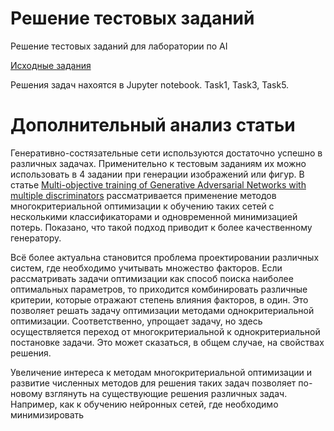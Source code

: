 # Решение тестовых заданий

Решение тестовых заданий для лаборатории по AI

[Исходные задания](https://github.com/KernelA/cps-researcher-test)

Решения задач нахоятся в Jupyter notebook. Task1, Task3, Task5.

# Дополнительный анализ статьи

Генеративно-состязательные сети используются достаточно успешно в различных задачах. Применительно к тестовым заданиям их можно использовать в 4 задании при генерации изображений или фигур. В статье [Multi-objective training of Generative Adversarial Networks with multiple
discriminators](https://arxiv.org/pdf/1901.08680.pdf) рассматривается применение методов многокритериальной оптимизации к обучению таких сетей с несколькими классификаторами и одновременной минимизацией потерь. Показано, что такой подход приводит к более качественному генератору.

Всё более актуальна становится проблема проектировании различных систем, где необходимо учитывать множество факторов. Если рассматривать задачи оптимизации как способ поиска наиболее оптимальных параметров, то приходится комбинировать различные критерии, которые отражают степень влияния факторов, в один. Это позволяет решать задачу оптимизации методами однокритериальной оптимизации. Соответственно, упрощает задачу, но здесь осуществляется переход от многокритериальной к однокритериальной постановке задачи. Это может сказаться, в общем случае, на свойствах решения. 

Увеличение интереса к методам многокритериальной оптимизации и развитие численных методов для решения таких задач позволяет по-новому взглянуть на существующие решения различных задач. Например, как к обучению нейронных сетей, где необходимо минимизировать



